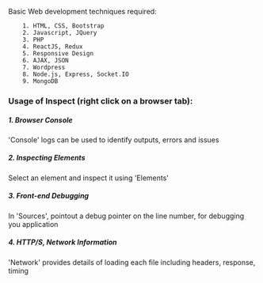 Basic Web development techniques required:

        1. HTML, CSS, Bootstrap
        2. Javascript, JQuery
        3. PHP
        4. ReactJS, Redux
        5. Responsive Design
        6. AJAX, JSON
        7. Wordpress
        8. Node.js, Express, Socket.IO
        9. MongoDB


### Usage of Inspect (right click on a browser tab):

##### 1. Browser Console
'Console' logs can be used to identify outputs, errors and issues

##### 2. Inspecting Elements
Select an element and inspect it using 'Elements'

##### 3. Front-end Debugging
In 'Sources', pointout a debug pointer on the line number, for debugging you application

##### 4. HTTP/S, Network Information
'Network' provides details of loading each file including headers, response, timing
